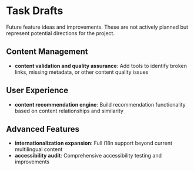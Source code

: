 # Task Drafts

Future feature ideas and improvements. These are not actively planned but represent potential directions for the project.

## Content Management

- **content validation and quality assurance**: Add tools to identify broken links, missing metadata, or other content quality issues

## User Experience

- **content recommendation engine**: Build recommendation functionality based on content relationships and similarity

## Advanced Features

- **internationalization expansion**: Full i18n support beyond current multilingual content
- **accessibility audit**: Comprehensive accessibility testing and improvements
